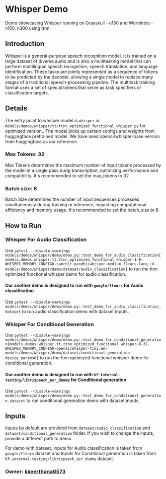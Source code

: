 # Whisper Demo

Demo showcasing Whisper running on Grayskull - e150 and Wormhole - n150, n300 using ttnn.

## Introduction

Whisper is a general-purpose speech recognition model. It is trained on a large dataset of diverse audio and is also a multitasking model that can perform multilingual speech recognition, speech translation, and language identification. These tasks are jointly represented as a sequence of tokens to be predicted by the decoder, allowing a single model to replace many stages of a traditional speech-processing pipeline. The multitask training format uses a set of special tokens that serve as task specifiers or classification targets.

## Details

The entry point to whisper model is `whisper` in `models/demos/whisper/tt/ttnn_optimized_functional_whisper.py` for optimized version.. The model picks up certain configs and weights from huggingface pretrained model. We have used openai/whisper-base version from huggingface as our reference.

### Max Tokens: 32

Max Tokens determines the maximum number of input tokens processed by the model in a single pass durig transcription, optimizing performance and compatibility. It's recommended to set the max_tokens to 32

### Batch size: 8

Batch Size determines the number of input sequences processed simultaneously during training or inference, impacting computational efficiency and memory usage. It's recommended to set the batch_size to 8

## How to Run

### Whisper For Audio Classification
Use `pytest --disable-warnings models/demos/whisper/demo/demo.py::test_demo_for_audio_classification[models.demos.whisper.tt.ttnn_optimized_functional_whisper-1-8-WHISPER_MEMORY_CONFIG0-sanchit-gandhi/whisper-medium-fleurs-lang-id-models/demos/whisper/demo/dataset/audio_classification]` to run the ttnn optimized functional whisper demo for audio classification.

#### Our another demo is designed to run with `google/fleurs` for Audio classification

Use `pytest --disable-warnings models/demos/whisper/demo/demo.py::test_demo_for_audio_classification_dataset` to run audio classification demo with dataset inputs.

### Whisper For Conditional Generation

Use `pytest --disable-warnings models/demos/whisper/demo/demo.py::test_demo_for_conditional_generation[models.demos.whisper.tt.ttnn_optimized_functional_whisper-8-32-WHISPER_MEMORY_CONFIG0-openai/whisper-tiny.en-models/demos/whisper/demo/dataset/conditional_generation-device_params0]` to run the ttnn optimized functional whisper demo for conditional generation.

#### Our another demo is designed to run with `hf-internal-testing/librispeech_asr_dummy` for Conditional generation

Use `pytest --disable-warnings models/demos/whisper/demo/demo.py::test_demo_for_conditional_generation_dataset` to run conditional generation demo with dataset inputs.


## Inputs

Inputs by default are provided from `dataset/audio_classification` and `dataset/conditional_generation` folder. If you wish to change the inputs, provide a different path to demo.

For demo with dataset, Inputs for Audio classification is taken from `google/fleurs` dataset and Inputs for Conditional generation is taken from `hf-internal-testing/librispeech_asr_dummy` dataset.

### Owner: [kkeerthana0573](https://github.com/kkeerthana0573)
